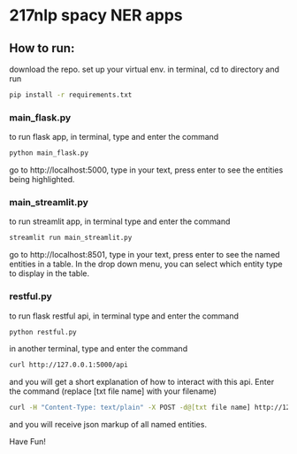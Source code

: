 # 217nlp spacy NER apps

## How to run:

download the repo. set up your virtual env. in terminal, cd to directory and run
```sh
pip install -r requirements.txt 
```

### main_flask.py
to run flask app, in terminal, type and enter the command 
```sh
python main_flask.py
```
go to http://localhost:5000, type in your text, press enter to see the entities being highlighted. 

### main_streamlit.py
to run streamlit app, in terminal type and enter the command
```sh
streamlit run main_streamlit.py
```
go to http://localhost:8501, type in your text, press enter to see the named entities in a table. In the drop down menu, you can select which entity type to display in the table.  

### restful.py
to run flask restful api, in terminal type and enter the command
```sh
python restful.py
```
in another terminal, type and enter the command 
```sh
curl http://127.0.0.1:5000/api
```
and you will get a short explanation of how to interact with this api. Enter the command (replace [txt file name] with your filename)
```sh
curl -H "Content-Type: text/plain" -X POST -d@[txt file name] http://127.0.0.1:5000/api
```
and you will receive json markup of all named entities. 

Have Fun!
 
